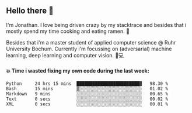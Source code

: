 ## Hello there 👋

I'm Jonathan. I love being driven crazy by my stacktrace and besides that i mostly spend my time cooking and eating ramen. 🍜

Besides that i'm a master student of applied computer science @ Ruhr University Bochum. 
Currently i'm focussing on (adversarial) machine learning, deep learning and computer vision. 🔬💻

#### 💥 Time i wasted fixing my own code during the last week:

<!--START_SECTION:waka-->

```text
Python     24 hrs 15 mins  ████████████████████████▓   98.30 %
Bash       15 mins         ▒░░░░░░░░░░░░░░░░░░░░░░░░   01.02 %
Markdown   9 mins          ░░░░░░░░░░░░░░░░░░░░░░░░░   00.65 %
Text       0 secs          ░░░░░░░░░░░░░░░░░░░░░░░░░   00.02 %
XML        0 secs          ░░░░░░░░░░░░░░░░░░░░░░░░░   00.01 %
```

<!--END_SECTION:waka-->
